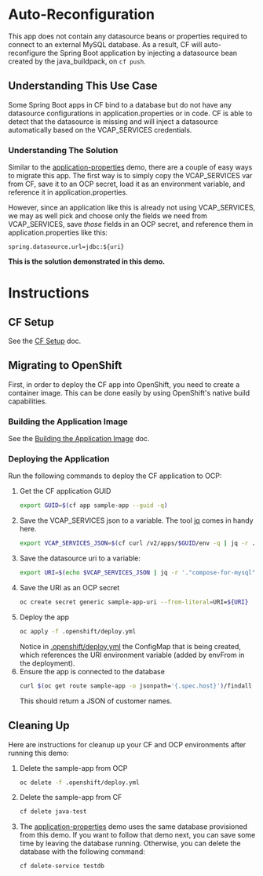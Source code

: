 # Auto-Reconfiguration
This app does not contain any datasource beans or properties required to connect to an external MySQL database. As a result, CF will auto-reconfigure the Spring Boot application by injecting a datasource bean created by the java_buildpack, on `cf push`.

## Understanding This Use Case
Some Spring Boot apps in CF bind to a database but do not have any datasource configurations in application.properties or in code. CF is able to detect that the datasource is missing and will inject a datasource automatically based on the VCAP_SERVICES credentials.

### Understanding The Solution
Similar to the [application-properties](../application-properties) demo, there are a couple of easy ways to migrate this app. The first way is to simply copy the VCAP_SERVICES var from CF, save it to an OCP secret, load it as an environment variable, and reference it in application.properties.

However, since an application like this is already not using VCAP_SERVICES, we may as well pick and choose only the fields we need from VCAP_SERVICES, save _those_ fields in an OCP secret, and reference them in application.properties like this:
```
spring.datasource.url=jdbc:${uri}
```
**This is the solution demonstrated in this demo.**

# Instructions
## CF Setup
See the [CF Setup](../common/cf-setup.md) doc.

## Migrating to OpenShift
First, in order to deploy the CF app into OpenShift, you need to create a container image. This can be done easily by using OpenShift's native build capabilities.

### Building the Application Image
See the [Building the Application Image](../common/build-application-image.md) doc.

### Deploying the Application
Run the following commands to deploy the CF application to OCP:
1. Get the CF application GUID
   ```bash
   export GUID=$(cf app sample-app --guid -q)
   ```
1. Save the VCAP_SERVICES json to a variable. The tool [jq](https://github.com/stedolan/jq) comes in handy here.
   ```bash
   export VCAP_SERVICES_JSON=$(cf curl /v2/apps/$GUID/env -q | jq -r .system_env_json.VCAP_SERVICES)
   ```
1. Save the datasource uri to a variable:
   ```bash
   export URI=$(echo $VCAP_SERVICES_JSON | jq -r '."compose-for-mysql"[0].credentials.uri')
   ```
1. Save the URI as an OCP secret
   ```bash
   oc create secret generic sample-app-uri --from-literal=URI=${URI}
   ```
1. Deploy the app
   ```bash
   oc apply -f .openshift/deploy.yml
   ```
   Notice in [.openshift/deploy.yml](./.openshift/deploy.yml) the ConfigMap that is being created, which references the URI environment variable (added by envFrom in the deployment).
1. Ensure the app is connected to the database
   ```bash
   curl $(oc get route sample-app -o jsonpath='{.spec.host}')/findall
   ```
   This should return a JSON of customer names.
## Cleaning Up
Here are instructions for cleanup up your CF and OCP environments after running this demo:
1. Delete the sample-app from OCP
   ```bash
   oc delete -f .openshift/deploy.yml
   ```
1. Delete the sample-app from CF
   ```bash
   cf delete java-test
   ```
1. The [application-properties](../application-propertoes) demo uses the same database provisioned from this demo. If you want to follow that demo next, you can save some time by leaving the database running. Otherwise, you can delete the database with the following command:
   ```bash
   cf delete-service testdb
   ```
